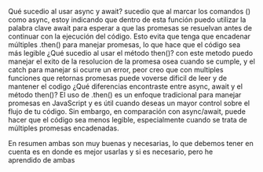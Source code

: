 Qué sucedio al usar async y await?
sucedio que al marcar los comandos () como async, estoy indicando que dentro de esta función puedo utilizar la palabra clave await para esperar a que las promesas se resuelvan antes de continuar con la ejecución del código. Esto evita que tenga que encadenar múltiples .then() para manejar promesas, lo que hace que el código sea más legible
¿Qué sucedio al usar el método then()?
con este metodo puedo manejar el exito de la resolucion de la promesa osea cuando se cumple, y el catch para manejar si ocurre un error, peor creo que con multiples funciones que retornas promesas puede voverse dificil de leer y de mantener el codigo
¿Qué diferencias encontraste entre async, await y el método then()?
El uso de .then() es un enfoque tradicional para manejar promesas en JavaScript y es útil cuando deseas un mayor control sobre el flujo de tu código. Sin embargo, en comparación con async/await, puede hacer que el código sea menos legible, especialmente cuando se trata de múltiples promesas encadenadas.

En resumen ambas son muy buenas y necesarias, lo que debemos tener en cuenta es en donde es mejor usarlas y si es necesario, pero he aprendido de ambas